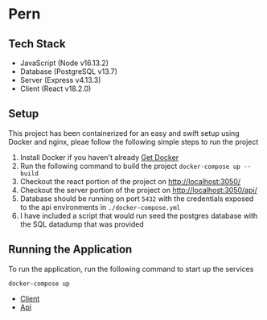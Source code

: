 # Pern
## Tech Stack
- JavaScript (Node v16.13.2)
- Database (PostgreSQL v13.7)
- Server (Express v4.13.3)
- Client (React v18.2.0)

## Setup 
This project has been containerized for an easy and swift setup using Docker and nginx, pleae follow the following simple steps to run the project
1. Install Docker if you haven't already [Get Docker](https://docs.docker.com/get-docker/)
2. Run the following command to build the project `docker-compose up --build`
3. Checkout the react portion of the project on [http://localhost:3050/](http://localhost:3050/)
4. Checkout the server portion of the project on [http://localhost:3050/api/](http://localhost:3050/api/)
5. Database should be running on port `5432` with the credentials exposed to the api environments in `./docker-compose.yml`
6. I have included a script that would run seed the postgres database with the SQL datadump that was provided

## Running the Application
To run the application, run the following command to start up the services
```
docker-compose up
```
- [Client](http://localhost:3050/) 
- [Api](http://localhost:3050/api/) 